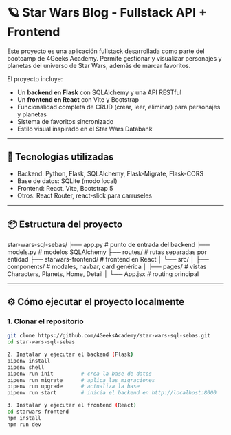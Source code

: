 # 🪐 Star Wars Blog - Fullstack API + Frontend

Este proyecto es una aplicación fullstack desarrollada como parte del bootcamp de 4Geeks Academy. Permite gestionar y visualizar personajes y planetas del universo de Star Wars, además de marcar favoritos.

El proyecto incluye:

- Un **backend en Flask** con SQLAlchemy y una API RESTful  
- Un **frontend en React** con Vite y Bootstrap  
- Funcionalidad completa de CRUD (crear, leer, eliminar) para personajes y planetas  
- Sistema de favoritos sincronizado  
- Estilo visual inspirado en el Star Wars Databank  

---

## 🚀 Tecnologías utilizadas

- Backend: Python, Flask, SQLAlchemy, Flask-Migrate, Flask-CORS  
- Base de datos: SQLite (modo local)  
- Frontend: React, Vite, Bootstrap 5  
- Otros: React Router, react-slick para carruseles  

---

## 📦 Estructura del proyecto
star-wars-sql-sebas/
├── app.py # punto de entrada del backend
├── models.py # modelos SQLAlchemy
├── routes/ # rutas separadas por entidad
├── starwars-frontend/ # frontend en React
│ └── src/
│ ├── components/ # modales, navbar, card genérica
│ ├── pages/ # vistas Characters, Planets, Home, Detail
│ └── App.jsx # routing principal


---

## ⚙️ Cómo ejecutar el proyecto localmente

### 1. Clonar el repositorio

```bash
git clone https://github.com/4GeeksAcademy/star-wars-sql-sebas.git
cd star-wars-sql-sebas

2. Instalar y ejecutar el backend (Flask)
pipenv install
pipenv shell
pipenv run init         # crea la base de datos
pipenv run migrate      # aplica las migraciones
pipenv run upgrade      # actualiza la base
pipenv run start        # inicia el backend en http://localhost:8000

3. Instalar y ejecutar el frontend (React)
cd starwars-frontend
npm install
npm run dev

